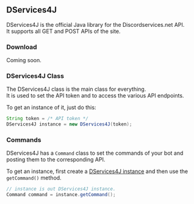 ## DServices4J
DServices4J is the official Java library for the Discordservices.net API.  
It supports all GET and POST APIs of the site.

### Download
Coming soon.

### DServices4J Class
The DServices4J class is the main class for everything.  
It is used to set the API token and to access the various API endpoints.

To get an instance of it, just do this:  
```java
String token = /* API token */
DServices4J instance = new DServices4J(token);
```

### Commands
DServices4J has a `Command` class to set the commands of your bot and posting them to the corresponding API.

To get an instance, first create a [DServices4J instance](#dservices4j-class) and then use the `getCommand()` method.  
```java
// instance is out DServices4J instance.
Command command = instance.getCommand();
```